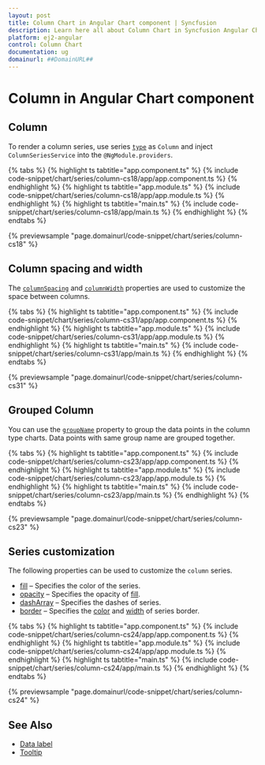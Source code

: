 ```yaml
---
layout: post
title: Column Chart in Angular Chart component | Syncfusion
description: Learn here all about Column Chart in Syncfusion Angular Chart component of Syncfusion Essential JS 2 and more.
platform: ej2-angular
control: Column Chart
documentation: ug
domainurl: ##DomainURL##
---
```


# Column in Angular Chart component

## Column

To render a column series, use series [`type`](https://ej2.syncfusion.com/angular/documentation/api/chart/seriesDirective/#type) as `Column` and inject `ColumnSeriesService` into the `@NgModule.providers`.

{% tabs %}
{% highlight ts tabtitle="app.component.ts" %}
{% include code-snippet/chart/series/column-cs18/app/app.component.ts %}
{% endhighlight %}
{% highlight ts tabtitle="app.module.ts" %}
{% include code-snippet/chart/series/column-cs18/app/app.module.ts %}
{% endhighlight %}
{% highlight ts tabtitle="main.ts" %}
{% include code-snippet/chart/series/column-cs18/app/main.ts %}
{% endhighlight %}
{% endtabs %}
  
{% previewsample "page.domainurl/code-snippet/chart/series/column-cs18" %}

## Column spacing and width

The [`columnSpacing`](https://ej2.syncfusion.com/angular/documentation/api/chart/seriesModel/#columnspacing) and [`columnWidth`](https://ej2.syncfusion.com/angular/documentation/api/chart/seriesModel/#columnwidth) properties are used to customize the space between columns.

{% tabs %}
{% highlight ts tabtitle="app.component.ts" %}
{% include code-snippet/chart/series/column-cs31/app/app.component.ts %}
{% endhighlight %}
{% highlight ts tabtitle="app.module.ts" %}
{% include code-snippet/chart/series/column-cs31/app/app.module.ts %}
{% endhighlight %}
{% highlight ts tabtitle="main.ts" %}
{% include code-snippet/chart/series/column-cs31/app/main.ts %}
{% endhighlight %}
{% endtabs %}

{% previewsample "page.domainurl/code-snippet/chart/series/column-cs31" %}

## Grouped Column

<!-- markdownlint-disable MD010 -->
You can use the [`groupName`](https://ej2.syncfusion.com/angular/documentation/api/chart/seriesDirective/#stackinggroup) property to group the data points in the column type charts. Data points with same group name are grouped together.

{% tabs %}
{% highlight ts tabtitle="app.component.ts" %}
{% include code-snippet/chart/series/column-cs23/app/app.component.ts %}
{% endhighlight %}
{% highlight ts tabtitle="app.module.ts" %}
{% include code-snippet/chart/series/column-cs23/app/app.module.ts %}
{% endhighlight %}
{% highlight ts tabtitle="main.ts" %}
{% include code-snippet/chart/series/column-cs23/app/main.ts %}
{% endhighlight %}
{% endtabs %}
  
{% previewsample "page.domainurl/code-snippet/chart/series/column-cs23" %}

## Series customization

The following properties can be used to customize the `column` series.

* [fill](https://ej2.syncfusion.com/angular/documentation/api/chart/seriesModel/#fill) – Specifies the color of the series.
* [opacity](https://ej2.syncfusion.com/angular/documentation/api/chart/seriesModel/#opacity) – Specifies the opacity of [fill](https://ej2.syncfusion.com/angular/documentation/api/chart/seriesModel/#fill).
* [dashArray](https://ej2.syncfusion.com/angular/documentation/api/chart/seriesModel/#dasharray) – Specifies the dashes of series.
* [border](https://ej2.syncfusion.com/angular/documentation/api/chart/borderModel/#properties) – Specifies the [color](https://ej2.syncfusion.com/angular/documentation/api/chart/borderModel/#color) and [width](https://ej2.syncfusion.com/angular/documentation/api/chart/borderModel/#width) of series border.

{% tabs %}
{% highlight ts tabtitle="app.component.ts" %}
{% include code-snippet/chart/series/column-cs24/app/app.component.ts %}
{% endhighlight %}
{% highlight ts tabtitle="app.module.ts" %}
{% include code-snippet/chart/series/column-cs24/app/app.module.ts %}
{% endhighlight %}
{% highlight ts tabtitle="main.ts" %}
{% include code-snippet/chart/series/column-cs24/app/main.ts %}
{% endhighlight %}
{% endtabs %}
  
{% previewsample "page.domainurl/code-snippet/chart/series/column-cs24" %}

## See Also

* [Data label](../data-labels/)
* [Tooltip](../tool-tip/)
